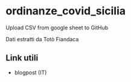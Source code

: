 # ordinanze_covid_sicilia
Upload CSV from google sheet to GitHub

Dati estratti da Totò Fiandaca

## Link utili
- blogpost (IT)
